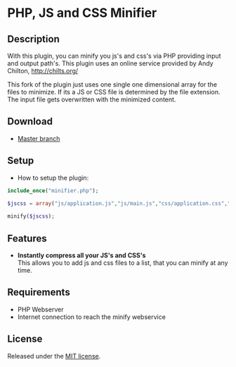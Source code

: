 PHP, JS and CSS Minifier
====================

## Description
With this plugin, you can minify you js's and css's via PHP providing input and output path's.
This plugin uses an online service provided by Andy Chilton, http://chilts.org/

This fork of the plugin just uses one single one dimensional array for the files to minimize. If its a JS or CSS file is determined by the file extension. The input file gets overwritten with the minimized content.

## Download
* [Master branch](https://github.com/promatik/php-js-css-minifier/archive/master.zip)

## Setup
* How to setup the plugin:

```php
include_once("minifier.php");

$jscss = array("js/application.js","js/main.js","css/application.css","css/main.css");
    
minify($jscss);
```

## Features
* **Instantly compress all your JS's and CSS's**  
  This allows you to add js and css files to a list, that you can minify at any time.

## Requirements
* PHP Webserver
* Internet connection to reach the minify webservice

## License
Released under the [MIT license](http://www.opensource.org/licenses/MIT).
